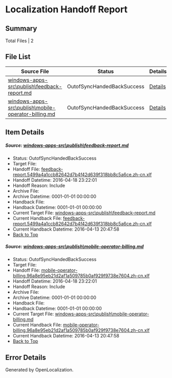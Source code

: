# <a name='report-top'></a> Localization Handoff Report

## Summary
 Total Files | 2

## File List
 Source File | Status | Details 
 ----------- | ------ | ------- 
 [windows-apps-src\publish\feedback-report.md](https://github.com/Microsoft/windows-apps/blob/715e90f62277a042d30d3e818a6fb1b8b451628e/windows-apps-src/publish/feedback-report.md) | OutofSyncHandedBackSuccess | [Details](#38ede2808f662400f77e01ec802815cb25c2a22d3393)
 [windows-apps-src\publish\mobile-operator-billing.md](https://github.com/Microsoft/windows-apps/blob/9836775732280f58b3e914f5173438d32a6874e9/windows-apps-src/publish/mobile-operator-billing.md) | OutofSyncHandedBackSuccess | [Details](#8c990588efb117a2f67a6e752edb94017a0ee5843411)

## Item Details
##### <a name='38ede2808f662400f77e01ec802815cb25c2a22d3393'></a> Source: [windows-apps-src\publish\feedback-report.md](https://github.com/Microsoft/windows-apps/blob/715e90f62277a042d30d3e818a6fb1b8b451628e/windows-apps-src/publish/feedback-report.md)
* Status: OutofSyncHandedBackSuccess
* Target File: 
* Handoff File: [feedback-report.5499a4a1ccb82642d7b4f42d639f318bb8c5a6ce.zh-cn.xlf](https://github.com/Microsoft/WDG.handoff/blob/d59bdb2e4c8c88751bb54e4accbcb5d6080068ab/ol-handoff/Microsoft/windows-apps.zh-cn/master/feedback-report.5499a4a1ccb82642d7b4f42d639f318bb8c5a6ce.zh-cn.xlf)
* Handoff Datetime: 2016-04-18 23:22:01
* Handoff Reason: Include
* Archive File: 
* Archive Datetime: 0001-01-01 00:00:00
* Handback File: 
* Handback Datetime: 0001-01-01 00:00:00
* Current Target File: [windows-apps-src\publish\feedback-report.md](https://github.com/Microsoft/windows-apps.zh-cn/blob/528f0417fbd7a9f463907c5d4655aa29068b0a4e/windows-apps-src/publish/feedback-report.md)
* Current Handback File: [feedback-report.5499a4a1ccb82642d7b4f42d639f318bb8c5a6ce.zh-cn.xlf](https://github.com/Microsoft/WDG.handback/blob/fdce37552d804660c10c63cc0eafd981d65d103d/ol-handback/Microsoft/windows-apps.zh-cn/master/feedback-report.5499a4a1ccb82642d7b4f42d639f318bb8c5a6ce.zh-cn.xlf)
* Current Handback Datetime: 2016-04-13 20:47:58
* [Back to Top](#report-top)

##### <a name='8c990588efb117a2f67a6e752edb94017a0ee5843411'></a> Source: [windows-apps-src\publish\mobile-operator-billing.md](https://github.com/Microsoft/windows-apps/blob/9836775732280f58b3e914f5173438d32a6874e9/windows-apps-src/publish/mobile-operator-billing.md)
* Status: OutofSyncHandedBackSuccess
* Target File: 
* Handoff File: [mobile-operator-billing.96a8e95eb21d2af1a509785b0af929f9738e7604.zh-cn.xlf](https://github.com/Microsoft/WDG.handoff/blob/d59bdb2e4c8c88751bb54e4accbcb5d6080068ab/ol-handoff/Microsoft/windows-apps.zh-cn/master/mobile-operator-billing.96a8e95eb21d2af1a509785b0af929f9738e7604.zh-cn.xlf)
* Handoff Datetime: 2016-04-18 23:22:01
* Handoff Reason: Include
* Archive File: 
* Archive Datetime: 0001-01-01 00:00:00
* Handback File: 
* Handback Datetime: 0001-01-01 00:00:00
* Current Target File: [windows-apps-src\publish\mobile-operator-billing.md](https://github.com/Microsoft/windows-apps.zh-cn/blob/528f0417fbd7a9f463907c5d4655aa29068b0a4e/windows-apps-src/publish/mobile-operator-billing.md)
* Current Handback File: [mobile-operator-billing.96a8e95eb21d2af1a509785b0af929f9738e7604.zh-cn.xlf](https://github.com/Microsoft/WDG.handback/blob/fdce37552d804660c10c63cc0eafd981d65d103d/ol-handback/Microsoft/windows-apps.zh-cn/master/mobile-operator-billing.96a8e95eb21d2af1a509785b0af929f9738e7604.zh-cn.xlf)
* Current Handback Datetime: 2016-04-13 20:47:58
* [Back to Top](#report-top)


## Error Details

Generated by OpenLocalization.
